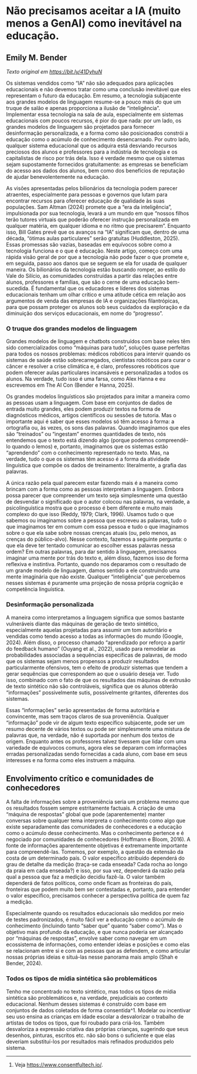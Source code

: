 # Não precisamos aceitar a IA (muito menos a GenAI) como inevitável na educação.
## Emily M. Bender

_Texto original em <https://bit.ly/41DyhuN>_


Os sistemas vendidos como “IA” não são adequados para aplicações educacionais e não devemos tratar como uma conclusão inevitável que eles representam o futuro da educação. Em resumo, a tecnologia subjacente aos grandes modelos de linguagem resume-se a pouco mais do que um truque de salão e apenas proporciona a ilusão de “inteligência”. Implementar essa tecnologia na sala de aula, especialmente em sistemas educacionais com poucos recursos, é pior do que nada: por um lado, os grandes modelos de linguagem são projetados para fornecer desinformação personalizada, e a forma como são posicionados constrói a educação como o acúmulo de conhecimento desencarnado. Por outro lado, qualquer sistema educacional que os adquira está desviando recursos preciosos dos alunos e professores para a indústria de tecnologia e os capitalistas de risco por trás dela. Isso é verdade mesmo que os sistemas sejam supostamente fornecidos gratuitamente: as empresas se beneficiam do acesso aos dados dos alunos, bem como dos benefícios de reputação de ajudar benevolentemente na educação.

As visões apresentadas pelos bilionários da tecnologia podem parecer atraentes, especialmente para pessoas e governos que lutam para encontrar recursos para oferecer educação de qualidade às suas populações. Sam Altman (2024) promete que a “era da inteligência”, impulsionada por sua tecnologia, levará a um mundo em que “nossos filhos terão tutores virtuais que poderão oferecer instrução personalizada em qualquer matéria, em qualquer idioma e no ritmo que precisarem”. Enquanto isso, Bill Gates prevê que os avanços na “IA” significam que, dentro de uma década, “ótimas aulas particulares” serão gratuitas (Huddleston, 2025). Essas promessas são vazias, baseadas em equívocos sobre como a tecnologia funciona e o que é educação. Neste artigo, começo com uma rápida visão geral de por que a tecnologia não pode fazer o que promete e, em seguida, passo aos danos que se seguem se ela for usada de qualquer maneira. Os bilionários da tecnologia estão buscando romper, ao estilo do Vale do Silício, as comunidades construídas a partir das relações entre alunos, professores e famílias, que são o cerne de uma educação bem-sucedida. É fundamental que os educadores e líderes dos sistemas educacionais tenham um olhar crítico e uma atitude cética em relação aos argumentos de venda das empresas de IA e organizações filantrópicas, para que possam proteger os alunos sob seus cuidados da exploração e da diminuição dos serviços educacionais, em nome do “progresso”.

### O truque dos grandes modelos de linguagem

Grandes modelos de linguagem e chatbots construídos com base neles têm sido comercializados como “máquinas para tudo”, soluções quase perfeitas para todos os nossos problemas: médicos robóticos para intervir quando os sistemas de saúde estão sobrecarregados, cientistas robóticos para curar o câncer e resolver a crise climática e, é claro, professores robóticos que podem oferecer aulas particulares incansáveis e personalizadas a todos os alunos. Na verdade, tudo isso é uma farsa, como Alex Hanna e eu escrevemos em The AI Con (Bender e Hanna, 2025).

Os grandes modelos linguísticos são projetados para imitar a maneira como as pessoas usam a linguagem. Com base em conjuntos de dados de entrada muito grandes, eles podem produzir textos na forma de diagnósticos médicos, artigos científicos ou sessões de tutoria. Mas o importante aqui é saber que esses modelos só têm acesso à forma: a ortografia ou, às vezes, os sons das palavras. Quando imaginamos que eles são “treinados” ou “ingestam” enormes quantidades de texto, nós entendemos que o texto está dizendo algo (porque podemos compreendê-lo quando o lemos) e, portanto, imaginamos que os sistemas estão “aprendendo” com o conhecimento representado no texto. Mas, na verdade, tudo o que os sistemas têm acesso é a forma da atividade linguística que compõe os dados de treinamento: literalmente, a grafia das palavras.


A única razão pela qual parecem estar fazendo mais é a maneira como brincam com a forma como as pessoas interpretam a linguagem. Embora possa parecer que compreender um texto seja simplesmente uma questão de desvendar o significado que o autor colocou nas palavras, na verdade, a psicolinguística mostra que o processo é bem diferente e muito mais complexo do que isso (Reddy, 1979; Clark, 1996). Usamos tudo o que sabemos ou imaginamos sobre a pessoa que escreveu as palavras, tudo o que imaginamos ter em comum com essa pessoa e tudo o que imaginamos sobre o que ela sabe sobre nossas crenças atuais (ou, pelo menos, as crenças do público-alvo). Nesse contexto, fazemos a seguinte pergunta: o que ela deve ter tentado comunicar ao escolher essas palavras nessa ordem? Em outras palavras, para dar sentido à linguagem, precisamos imaginar uma mente por trás do texto e, além disso, fazemos isso de forma reflexiva e instintiva. Portanto, quando nos deparamos com o resultado de um grande modelo de linguagem, damos sentido a ele construindo uma mente imaginária que não existe. Qualquer “inteligência” que percebemos nesses sistemas é puramente uma projeção de nossa própria cognição e competência linguística.

### Desinformação personalizada

A maneira como interpretamos a linguagem significa que somos bastante vulneráveis diante das máquinas de geração de texto sintético, especialmente aquelas projetadas para assumir um tom autoritário e vendidas como tendo acesso a todas as informações do mundo (Google, 2024). Além disso, o processo chamado “aprendizado por reforço a partir do feedback humano” (Ouyang et al., 2022), usado para remodelar as probabilidades associadas a sequências específicas de palavras, de modo que os sistemas sejam menos propensos a produzir resultados particularmente ofensivos, tem o efeito de produzir sistemas que tendem a gerar sequências que correspondem ao que o usuário deseja ver. Tudo isso, combinado com o fato de que os resultados das máquinas de extrusão de texto sintético não são controláveis, significa que os alunos obterão “informações” possivelmente sutis, possivelmente gritantes, diferentes dos sistemas. 

Essas “informações” serão apresentadas de forma autoritária e convincente, mas sem traços claros de sua proveniência. Qualquer “informação” pode vir de algum texto específico subjacente, pode ser um resumo decente de vários textos ou pode ser simplesmente uma mistura de palavras que, na verdade, não é suportada por nenhum dos textos de origem. Enquanto antes os professores talvez tivessem que lidar com uma variedade de equívocos comuns, agora eles se deparam com informações erradas personalizadas sendo fornecidas a cada aluno, com base em seus interesses e na forma como eles instruem a máquina.

## Envolvimento crítico e comunidades de conhecedores

A falta de informações sobre a proveniência seria um problema mesmo que os resultados fossem sempre estritamente factuais. A criação de uma “máquina de respostas” global que pode (aparentemente) manter conversas sobre qualquer tema interpreta o conhecimento como algo que existe separadamente das comunidades de conhecedores e a educação como o acúmulo desse conhecimento. Mas o conhecimento pertence e é negociado por comunidades de conhecedores (Hoffmann e Bloom, 2016). A fonte de informações aparentemente objetivas é extremamente importante para compreendê-las. Tomemos, por exemplo, a questão da extensão da costa de um determinado país. O valor específico atribuído dependerá do grau de detalhe da medição (traça-se cada enseada? Cada rocha ao longo da praia em cada enseada?) e isso, por sua vez, dependerá da razão pela qual a pessoa que faz a medição decidiu fazê-la. O valor também dependerá de fatos políticos, como onde ficam as fronteiras do país, fronteiras que podem muito bem ser contestadas e, portanto, para entender o valor específico, precisamos conhecer a perspectiva política de quem faz a medição. 

Especialmente quando os resultados educacionais são medidos por meio de testes padronizados, é muito fácil ver a educação como o acúmulo de conhecimento (incluindo tanto “saber que” quanto “saber como”). Mas o objetivo mais profundo da educação, e que nunca poderia ser alcançado por “máquinas de respostas”, envolve saber como navegar em um ecossistema de informações, como entender ideias e posições e como elas se relacionam entre si e com as pessoas que as defendem, e como articular nossas próprias ideias e situá-las nesse panorama mais amplo (Shah e Bender, 2024).

### Todos os tipos de mídia sintética são problemáticos

Tenho me concentrado no texto sintético, mas todos os tipos de mídia sintética são problemáticos e, na verdade, prejudiciais ao contexto educacional. Nenhum desses sistemas é construído com base em conjuntos de dados coletados de forma consentida^1. Modelar ou incentivar seu uso ensina as crianças em idade escolar a desvalorizar o trabalho de artistas de todos os tipos, que foi roubado para criá-los. Também desvaloriza a expressão criativa das próprias crianças, sugerindo que seus desenhos, pinturas, escritos etc. não são bons o suficiente e que elas deveriam substituí-los por resultados mais refinados produzidos pelo sistema.


---

1. Veja <https://www.consentfultech.io/>.





 
